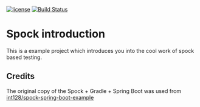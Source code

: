 [![license](https://img.shields.io/badge/license-Apache%20License%202.0-blue.svg?style=flat)](http://www.apache.org/licenses/LICENSE-2.0)
[![Build Status](https://travis-ci.org/mariodavid/spock-introduction.svg?branch=master)](https://travis-ci.org/mariodavid/spock-introduction)

# Spock introduction

This is a example project which introduces you into the cool work of spock based testing.






## Credits

The original copy of the Spock + Gradle + Spring Boot was used from [int128/spock-spring-boot-example](https://github.com/int128/spock-spring-boot-example)
